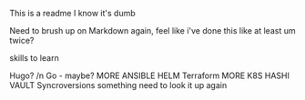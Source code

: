 This is a readme I know it's dumb

Need to brush up on Markdown again, feel like i've done this like at least um twice?

skills to learn

Hugo? /n
Go  - maybe?
MORE ANSIBLE
HELM
Terraform
MORE K8S
HASHI VAULT
Syncroversions something need to look it up again